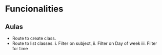 # Funcionalities

## Aulas

- Route to create class.
- Route to list classes.
  i. Filter on subject,
  ii. Filter on Day of week
  iii. Filter for time
